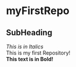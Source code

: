 # myFirstRepo
## SubHeading
*This is in Italics*  
This is my first Repository!  
**This text is in Bold!**
